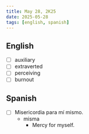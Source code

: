```yaml
---
title: May 28, 2K25
date: 2025-05-28
tags: [english, spanish]
---
```


## English

- [ ] auxiliary
- [ ] extraverted
- [ ] perceiving
- [ ] burnout

## Spanish

- [ ] Misericordia para mí mismo.
  - misma
    - Mercy for myself.